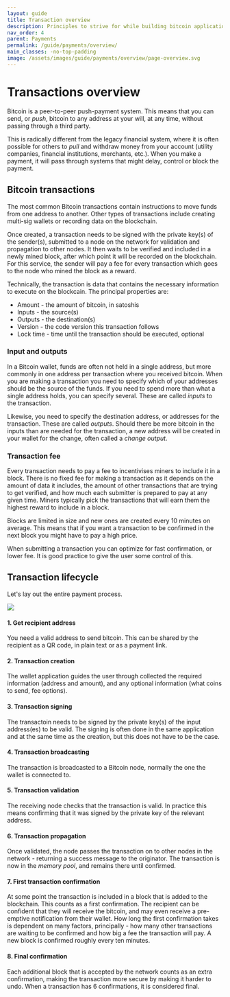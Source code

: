 ```yaml
---
layout: guide
title: Transaction overview
description: Principles to strive for while building bitcoin applications for end-users.
nav_order: 4
parent: Payments
permalink: /guide/payments/overview/
main_classes: -no-top-padding
image: /assets/images/guide/payments/overview/page-overview.svg
---
```


# Transactions overview

Bitcoin is a peer-to-peer push-payment system. This means that you can send, or *push*, bitcoin to any address at your will, at any time, without passing through a third party.


This is radically different from the legacy financial system, where it is often possible for others to *pull* and withdraw money from your account (utility companies, financial institutions, merchants, etc.). When you make a payment, it will pass through systems that might delay, control or block the payment. 
## Bitcoin transactions

The most common Bitcoin transactions contain instructions to move funds from one address to another. Other types of transactions include creating multi-sig wallets or recording data on the blockchain.

Once created, a transaction needs to be signed with the private key(s) of the sender(s), submitted to a node on the network for validation and propagation to other nodes. It then waits to be verified and included in a newly mined block, after which point it will be recorded on the blockchain. For this service, the sender will pay a fee for every transaction which goes to the node who mined the block as a reward.

Technically, the transaction is data that contains the necessary information to execute on the blockcain. The principal properties are:

- Amount - the amount of bitcoin, in satoshis
- Inputs - the source(s)
- Outputs - the destination(s)
- Version - the code version this transaction follows
- Lock time - time until the transaction should be executed, optional

### Input and outputs

In a Bitcoin wallet, funds are often not held in a single address, but more commonly in one address per transaction where you received bitcoin. When you are making a transaction you need to specify which of your addresses should be the source of the funds. If you need to spend more than what a single address holds, you can specify several. These are called *inputs* to the transaction.

Likewise, you need to specify the destination address, or addresses for the transaction. These are called *outputs*. Should there be more bitcoin in the inputs than are needed for the transaction, a new address will be created in your wallet for the change, often called a *change output*.

### Transaction fee

Every transaction needs to pay a fee to incentivises miners to include it in a block. There is no fixed fee for making a transaction as it depends on the amount of data it includes, the amount of other transactions that are trying to get verified, and how much each submitter is prepared to pay at any given time. Miners typically pick the transactions that will earn them the highest reward to include in a block.

Blocks are limited in size and new ones are created every 10 minutes on average. This means that if you want a transaction to be confirmed in the next block you might have to pay a high price. 

When submitting a transaction you can optimize for fast confirmation, or lower fee. It is good practice to give the user some control of this.



## Transaction lifecycle

Let's lay out the entire payment process.

![](https://i.imgur.com/IzJLhXb.png)


#### 1. Get recipient address
You need a valid address to send bitcoin. This can be shared by the recipient as a QR code, in plain text or as a payment link.

#### 2. Transaction creation
The wallet application guides the user through collected the required information (address and amount), and any optional information (what coins to send, fee options).

#### 3. Transaction signing
The transactoin needs to be signed by the private key(s) of the input address(es) to be valid. The signing is often done in the same application and at the same time as the creation, but this does not have to be the case.

#### 4. Transaction broadcasting
The transaction is broadcasted to a Bitcoin node, normally the one the wallet is connected to.

#### 5. Transaction validation
The receiving node checks that the transaction is valid. In practice this means confirming that it was signed by the private key of the relevant address.

#### 6. Transaction propagation
Once validated, the node passes the transaction on to other nodes in the network - returning a success message to the originator. The transaction is now in the *memory pool*, and remains there until confirmed.

#### 7. First transaction confirmation
At some point the transaction is included in a block that is added to the blockchain. This counts as a first confirmation. The recipient can be confident that they will receive the bitcoin, and may even receive a pre-emptive notification from their wallet. How long the first confirmation takes is dependent on many factors, principally - how many other transactions are waiting to be confirmed and how big a fee the transaction will pay. A new block is confirmed roughly every ten minutes.

#### 8. Final confirmation
Each additional block that is accepted by the network counts as an extra confirmation, making the transaction more secure by making it harder to undo. When a transaction has 6 confirmations, it is considered final.
